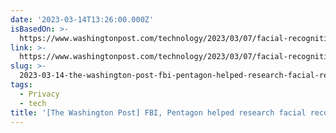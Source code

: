 ```yaml
---
date: '2023-03-14T13:26:00.000Z'
isBasedOn: >-
  https://www.washingtonpost.com/technology/2023/03/07/facial-recognition-fbi-dod-research-aclu
link: >-
  https://www.washingtonpost.com/technology/2023/03/07/facial-recognition-fbi-dod-research-aclu
slug: >-
  2023-03-14-the-washington-post-fbi-pentagon-helped-research-facial-recognition-for
tags:
  - Privacy
  - tech
title: '[The Washington Post] FBI, Pentagon helped research facial recognition for '
---
```


